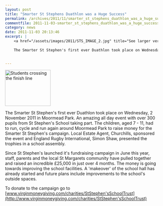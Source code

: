 ```yaml
---
layout: post
title: "Smarter St Stephens Duathlon was a Huge Success"
permalink: /archives/2011/11/smarter_st_stephens_duathlon_was_a_huge_success.html
commentfile: 2011-11-03-smarter_st_stephens_duathlon_was_a_huge_success
category: news
date: 2011-11-03 20:13:46
excerpt: |
    <a href="/assets/images/2011/STS_IMAGE_2.jpg" title="See larger version of - Students crossing the finish line"><img src="/assets/images/2011/STS_IMAGE_2_thumb.jpg" width="150" height="119" alt="Students crossing the finish line" class="photo right" /></a>
    
    The Smarter St Stephen's first ever Duathlon took place on Wednesday, 2 November 2011 in Moormead Park.  An amazing all day event with over 300 pupils from St Stephen's School taking part.  The children, aged 7 - 11, had to run, cycle and run again around Moormead Park to raise money for the Smarter St Stephen's campaign.  Local Estate Agent, Churchills, sponsored the event and England Rugby International, Simon Shaw, presented the trophies in a school assembly.
    

---
```


<a href="/assets/images/2011/STS_IMAGE_2.jpg" title="See larger version of - Students crossing the finish line"><img src="/assets/images/2011/STS_IMAGE_2_thumb.jpg" width="150" height="119" alt="Students crossing the finish line" class="photo right" /></a>

The Smarter St Stephen's first ever Duathlon took place on Wednesday, 2 November 2011 in Moormead Park. An amazing all day event with over 300 pupils from St Stephen's School taking part. The children, aged 7 - 11, had to run, cycle and run again around Moormead Park to raise money for the Smarter St Stephen's campaign. Local Estate Agent, Churchills, sponsored the event and England Rugby International, Simon Shaw, presented the trophies in a school assembly.

Since St Stephen's launched it's fundraising campaign in June this year, staff, parents and the local St Margarets community have pulled together and raised an incredible £25,000 in just over 4 months. The money is going towards improving the school facilities. A 'makeover' of the school hall has already started and future plans include improvements to the school's outside spaces.

To donate to the campaign go to [www.virginmoneygiving.com/charities/StStephen'sSchoolTrust](http://www.virginmoneygiving.com/charities/StStephen'sSchoolTrust)
